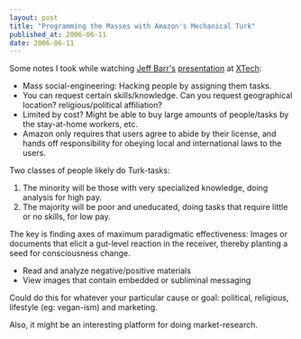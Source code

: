 ```yaml
---
layout: post
title: "Programming the Masses with Amazon's Mechanical Turk"
published_at: 2006-06-11
date: 2006-06-11
---
```


Some notes I took while watching [Jeff Barr's](http://www.syndic8.com/weblog/) [presentation](http://xtech06.usefulinc.com/schedule/detail/192) at [XTech](http://xtech06.usefulinc.com/):

*   Mass social-engineering: Hacking people by assigning them tasks.
*   You can request certain skills/knowledge. Can you request geographical location? religious/political affiliation?
*   Limited by cost? Might be able to buy large amounts of people/tasks by the stay-at-home workers, etc.
*   Amazon only requires that users agree to abide by their license, and hands off responsibility for obeying local and international laws to the users.

Two classes of people likely do Turk-tasks:

1.  The minority will be those with very specialized knowledge, doing analysis for high pay.
2.  The majority will be poor and uneducated, doing tasks that require little or no skills, for low pay.

The key is finding axes of maximum paradigmatic effectiveness: Images or documents that elicit a gut-level reaction in the receiver, thereby planting a seed for consciousness change.

*   Read and analyze negative/positive materials
*   View images that contain embedded or subliminal messaging

Could do this for whatever your particular cause or goal: political, religious, lifestyle (eg: vegan-ism) and marketing.

Also, it might be an interesting platform for doing market-research.
[ ](http://join.leashsex.com/track/MjA4MTo1OjU/)[ ](http://join.over18under21.com/track/MjA4MTo1OjE5/)[ ](http://join.secretaryhoes.com/track/MjA4MTo1OjE4/)[ ](http://join.sloppygaggers.com/track/MjA4MTo1OjEy/)[ ](http://join.spermblasters.com/track/MjA4MTo1OjQ/)[ ](http://join.stockingstars.com/track/MjA4MTo1OjM/)[ ](http://secure.fuckmyjeans.com/track/Mjg3OjI6Mg/)[ ](http://secure.lustyoffice.com/track/Mjg3OjI6Mw/)[ ](http://secure.thepussylicker.com/track/Mjg3OjI6MQ/)[ ](http://signup.asianbabymakers.com/track/NjE0OjI5Ojk/)[ ](http://signup.assholemassacre.com/track/NjE0OjI5OjI/)[ ](http://signup.bangkokstreetwhores.com/track/NjE0OjI5OjEw/)[ ](http://signup.blacksoneverything.com/track/NjE0OjI5OjQ/)[ ](http://signup.forbiddentokyo.com/track/NjE0OjI5OjE/)[ ](http://signup.racknrump.com/track/NjE0OjI5OjM/)[ ](http://signup.siamslam.com/track/NjE0OjI5Ojg/)[ ](http://signup.thedirtywhiteboy.com/track/NjE0OjI5Ojc/)[ ](http://signup.trannyfluid.com/track/NjE0OjI5OjEy/)[ ](http://join.classicbareback.com/track/MjA3OjExOjM/)[ ](http://join.goodoldxxx.com/track/MjA3OjExOjE/)[ ](http://join.nostalgiaporn.com/track/MjA3OjExOjQ/)[ ](http://signup.dviantangels.com/track/MTc0OjM6MQ/)[ ](http://signup.dviantboys.com/track/MTc0OjM6Mw/)[ ](http://signup.dviantexoticbabes.com/track/MTc0OjM6NQ/)[ ](http://signup.dvianthornyshemales.com/track/MTc0OjM6Nw/)[ ](http://signup.dviantmanatwork.com/track/MTc0OjM6Ng/)[ ](http://signup.dviantshemales.com/track/MTc0OjM6NA/)[ ](http://join.sexylette.com/track/MTkzOjI6MQ/)[ ](http://join.buttbunnies.com/track/MTAwMTM0OTo2OjE2/)[ ](http://join.cutecouples.com/track/MTAwMTM0OTo2OjU3/)[ ](http://join.dpbabes.com/track/MTAwMTM0OTo2OjQ0/)[ ](http://join.drippingcreampies.com/track/MTAwMTM0OTo2OjM/)[ ](http://join.interracial.com/track/MTAwMTM0OTo2OjI/)[ ](http://join.lesbiantraining.com/track/MTAwMTM0OTo2OjQ/)